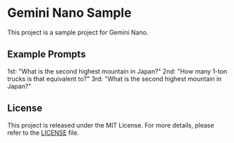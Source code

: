 # Gemini Nano Sample

This project is a sample project for Gemini Nano.

## Example Prompts

1st: "What is the second highest mountain in Japan?"
2nd: "How many 1-ton trucks is that equivalent to?"
3rd: "What is the second highest mountain in Japan?"

## License

This project is released under the MIT License. For more details, please refer to the [LICENSE](./LICENSE) file.
